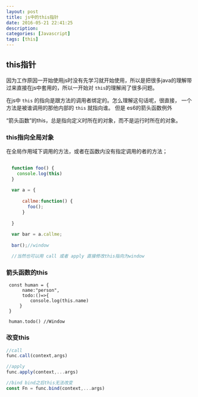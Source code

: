 ```yaml
---
layout: post
title: js中的this指针
date: 2016-05-21 22:41:25
description: 
categories: [Javascript]
tags: [this]
---
```



## this指针

   因为工作原因一开始使用js时没有先学习就开始使用，所以是把很多java的理解带过来直接在js中套用的，所以一开始对 `this`的理解闹了很多问题。

   在js中 `this` 的指向是跟方法的调用者绑定的。怎么理解这句话呢，很直接， 一个方法是被谁调用的那他内部的 `this` 就指向谁。
  但是 es6的箭头函数例外

   “箭头函数”的this，总是指向定义时所在的对象，而不是运行时所在的对象。


### this指向全局对象

  在全局作用域下调用的方法，或者在函数内没有指定调用的者的方法；
  ```js
    
    function foo() {
      console.log(this)
    }
    
    var a = {
    
        callme:function() {
          foo();
        }
        
    }
    
    var bar = a.callme;
    
    bar();//window

    //当然也可以用 call 或者 apply 直接修改this指向为window
  ```
 ### 箭头函数的this

   ```
    const human = {
         name:"person",
         todo:()=>{
            console.log(this.name)
        }
    }
    
    human.todo() //Window
   ```
 ### 改变this

 ```javascript
//call
func.call(context,args)

//apply
func.apply(context,...args)

//bind bind之后this无法改变
const Fn = func.bind(context,...args)

 ```

